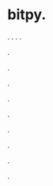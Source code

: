 # bitpy.
.
.
.
.












.






















































.
























.



























.

















































































.































































.































































































.















.






































.
